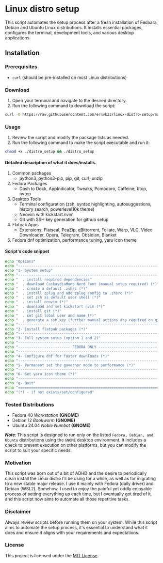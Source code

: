 # Linux distro setup

This script automates the setup process after a fresh installation of Fedoara, Debian and Ubuntu Linux distributions. It installs essential packages, configures the terminal, development tools, and various desktop applications.

## Installation

### Prerequisites
- `curl` (should be pre-installed on most Linux distributions)

### Download
1. Open your terminal and navigate to the desired directory.
2. Run the following command to download the script:
  ```bash
  curl -O https://raw.githubusercontent.com/ernvk23/linux-distro-setup/main/distro_setup
  ```
### Usage
1. Review the script and modify the package lists as needed.
2. Run the following command to make the script executable and run it:
  ```bash
  chmod +x ./distro_setup && ./distro_setup
  ```

#### Detailed description of what it does/installs.
1. Common packages
    - python3, python3-pip, pip, git, curl, unzip
2. Fedora Packages
    - Dash to Dock, AppIndicator, Tweaks, Pomodoro, Caffeine, btop, nvtop
3. Desktop Tools
    - Terminal configuration (zsh, syntax highlighting, autosuggestions, history search, powerlevel10k theme)
    - Neovim with kickstart.nvim
    - Git with SSH key generation for github setup
3. Flatpak Apps
    - Extensions, Flatseal, PeaZip, qBittorrent, Foliate, Warp, VLC, Video Downloader, Opera,  Telegram, Obsidian, Blanket
5. Fedora dnf optimization, performance tuning, yaru icon theme

#### Script's code snippet
```bash
echo "Options"
echo "-------------------------------------------------------------------"
echo "1- System setup"
echo "-------------------------------------------------------------------"
echo "  . install required dependencies"
echo "  . download CaskaydiaMono Nerd Font (manual setup required) (*)"
echo "  . create a default .zshrc (*)"
echo "  . install zplug and add zplug config to .zhsrc (*)" 
echo "  . set zsh as default user shell (*)"
echo "  . install neovim (*)"
echo "  . download and set kickstart nvim (*)"
echo "  . install git (*)"
echo "  . set git lobal user and name (*)"
echo "  . generate a ssh key (further manual actions are required on github) (*)"
echo "-------------------------------------------------------------------"
echo "2- Install flatpak packages (*)"
echo "-------------------------------------------------------------------"
echo "3- Full system setup (option 1 and 2)"
echo "-------------------------------------------------------------------"
echo "------------------------ FEDORA ONLY ------------------------------"
echo "-------------------------------------------------------------------"
echo "4- Configure dnf for faster downloads (*)"
echo "-------------------------------------------------------------------"
echo "5- Permanent set the governor mode to performance (*)"
echo "-------------------------------------------------------------------"
echo "6- Set yaru icon theme (*)"
echo "-------------------------------------------------------------------"
echo "q- Quit"
echo "==================================================================="
echo "(*) - if not exists/set/configured"
```

### Tested Distributions
- Fedora 40 *Workstation* **(GNOME)**
- Debian 12 *Bookworm* **(GNOME)**
- Ubuntu 24.04 *Noble Numbat* **(GNOME)**

***Note***: This script is designed to run only on the listed `Fedora, Debian, and Ubuntu` distributions using the `GNOME` desktop environment. It includes a check to prevent execution on other platforms, but you can modify the script to suit your specific needs.

### Motivation
This script was born out of a bit of ADHD and the desire to periodically clean install the Linux distro I'll be using for a while, as well as for migrating to a new stable major release. I use it mainly with Fedora (daily driver) and Debian (WSL2). Somehow, I used to enjoy the painful yet oddly enjoyable process of setting everything up each time, but I eventually got tired of it, and this script now aims to automate all those repetitive tasks.

### Disclaimer
Always review scripts before running them on your system. While this script aims to automate the setup process, it's essential to understand what it does and ensure it aligns with your requirements and expectations.

### License
This project is licensed under the [MIT License](LICENSE.md).
